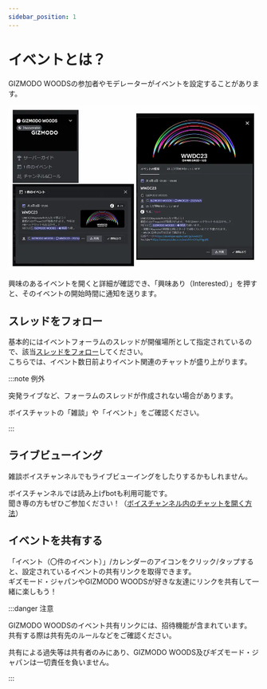 ```yaml
---
sidebar_position: 1
---
```


# イベントとは？

GIZMODO WOODSの参加者やモデレーターがイベントを設定することがあります。

![イベント](./img/event.webp)

興味のあるイベントを開くと詳細が確認でき、「興味あり（Interested）」を押すと、そのイベントの開始時間に通知を送ります。

## スレッドをフォロー

基本的にはイベントフォーラムのスレッドが開催場所として指定されているので、該当[スレッドをフォロー](/docs/tutorial-forum/forum-follow.md)してください。   
こちらでは、イベント数日前よりイベント関連のチャットが盛り上がります。

:::note 例外

突発ライブなど、フォーラムのスレッドが作成されない場合があります。

ボイスチャットの「雑談」や「イベント」をご確認ください。

:::

## ライブビューイング

雑談ボイスチャンネルでもライブビューイングをしたりするかもしれません。

ボイスチャンネルでは読み上げbotも利用可能です。   
聞き専の方もぜひご参加ください！（[ボイスチャンネル内のチャットを開く方法](/docs/tutorial-voice-ch/voicechat-text.md)）

## イベントを共有する

「イベント（〇件のイベント）」/カレンダーのアイコンをクリック/タップすると、設定されているイベントの共有リンクを取得できます。   
ギズモード・ジャパンやGIZMODO WOODSが好きな友達にリンクを共有して一緒に楽しもう！

:::danger 注意

GIZMODO WOODSのイベント共有リンクには、招待機能が含まれています。   
共有する際は共有先のルールなどをご確認ください。

共有による過失等は共有者のみにあり、GIZMODO WOODS及びギズモード・ジャパンは一切責任を負いません。

:::
